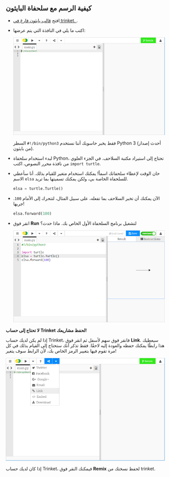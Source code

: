 ## كيفية الرسم مع سلحفاة البايثون

+ افتح [ قالب بايثون فارغ في trinket. ](http://jumpto.cc/python-new).

+ اكتب ما يلي في النافذة التي يتم عرضها:
    
    ![لقطة الشاشة](images/trinket.PNG)
    
    السطر `#!/bin/python3` فقط يخبر حاسوبك أننا نستخدم Python 3 (أحدث إصدار من بايثون).

+ لبدء استخدام سلحفاة Python، تحتاج إلى استيراد مكتبة السلاحف. في الجزء العلوي من نافذة محرر النصوص، اكتب `import turtle`.

+ حان الوقت لإعطاء سلحفاتك اسماً! يمكنك استخدام متغير للقيام بذلك. أنا سأعطي الاسم `elsa` للسلحفاة الخاصة بي، ولكن يمكنك تسميتها بما تريد.
    
    ```python
    elsa = turtle.Turtle()
    ```

+ الآن يمكنك أن تخبر السلاحف بما تفعله، على سبيل المثال، لتتحرك إلى الأمام `100`. جربها!
    
    ```python
    elsa.forward(100)
    ```

+ انقر فوق **Run** لتشغيل برنامج السلحفاة الأول الخاص بك. ماذا حدث؟
    
    ![](images/import-turtle.png)

**لا تحتاج إلى حساب Trinket لحفظ مشاريعك!**

إذا لم يكن لديك حساب Trinket، فانقر فوق سهم لأسفل ثم انقر فوق **Link**. سيعطيك هذا رابطًا يمكنك حفظه والعودة إليه لاحقًا. فقط تذكر أنك ستحتاج إلى القيام بذلك في كل مرة تقوم فيها بتغيير الرمز الخاص بك، لأن الرابط سوف يتغير!

![لقطة شاشة](images/trinket-link.PNG)

إذا كان لديك حساب Trinket، فيمكنك النقر فوق **Remix** لحفظ نسختك من trinket.